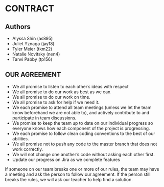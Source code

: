 # CONTRACT
## Authors
* Alyssa Shin (as895)
* Juliet Yznaga (jay18)
* Tyler Meier (tkm22)
* Natalie Novitsky (nen4)
* Tanvi Pabby (tp156)

## OUR AGREEMENT

* We all promise to listen to each other’s ideas with respect
* We all promise to do our work as best as we can.
* We all promise to do our work on time.
* We all promise to ask for help if we need it.
* We each promise to attend all team meetings (unless we let the team know beforehand we are not able to), and actively contribute to and participate in team discussions.
* We promise to keep the team up to date on our individual progress so everyone knows how each component of the project is progressing.
* We each promise to follow clean coding conventions to the best of our abilities.
* We all promise not to push any code to the master branch that does not work correctly.
* We will not change one another’s code without asking each other first.
* Update our progress on Jira as we complete features 

If someone on our team breaks one or more of our rules, the team may have a meeting and ask the person to follow our agreement. If the person still breaks the rules, we will ask our teacher to help find a solution.

